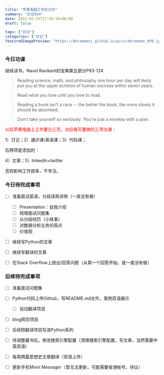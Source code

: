 ```yaml
---
title: "苹果电脑工作区分页"
summary: "日记014"
date: 2022-05-25T17:45:26+08:00
draft: false

tags: ["日记"]
categories: ["日记"]
featuredImagePreview: "https://doraemonj.github.io/pics/doraemon_999.jpeg"
---
```


### 今日功课

继续读书，Navel Ravikant的宝典第五部分P93-124

>   Reading science, math, and philosophy one hour per day will likely put you at the upper echelon of human success within seven years.

>   Read what you love until you love to read.

>   Reading a book isn't a race -- the better the book, the more slowly it should be absorbed.

>   Don't take yourself so seriously. You're just a monkey with a plan.

<font color='red'>以后苹果电脑上工作要分三页，对应每天要做的三项功课：</font>

1）日记；2）通识课/英语课；3）代码课；

后两项是添加的：

4）文章；5）linkedIn+twitter

否则影响工作效率，不专注。



### 今日待完成事项

-   [ ] 准备面试英语，分段读熟讲熟（一直没有做）

    -   [ ] Presentation：自我介绍
    -   [ ] 梳理面试问题集
    -   [ ] 从分段经历（小故事）
    -   [ ] 对数据分析业务的观点
    -   [ ] 价值观
-   [ ] 继续写Python的文章
-   [ ] 继续写翻译的文章
-   [ ] 在Stack Overflow上提出/回答问题（从第一个回答开始，就一直没有做）


### 后续待完成事项

-   [ ] 准备面试问题集
-   [ ] Python代码上传Github，写README.md文件，案例双语展示

    -   [ ] 自动翻译项目
-   [ ] blog网页项目
-   [ ] 后续把翻译项目写进Python系列

-   [ ] 待调整藏书后，修改搜索引擎配置（清理搜索引擎配置，写文章，当然需要中英双语）
-   [ ] 每周两篇思想史文章翻译（双语上传）

-   [ ] 更新手机Mixin Messager（暂无法更新，可能需要香港帐号，待议）
